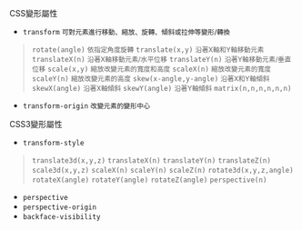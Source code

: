 CSS變形屬性
- `transform` <small>可對元素進行移動、縮放、旋轉、傾斜或拉伸等變形/轉換</small>

>`rotate(angle)` <small>依指定角度旋轉</small>
>`translate(x,y)` <small>沿著X軸和Y軸移動元素</small>
>`translateX(n)` <small>沿著X軸移動元素/水平位移</small>
>`translateY(n)` <small>沿著Y軸移動元素/垂直位移</small>
>`scale(x,y)` <small>縮放改變元素的寬度和高度</small>
>`scaleX(n)` <small>縮放改變元素的寬度</small>
>`scaleY(n)` <small>縮放改變元素的高度</small>
>`skew(x-angle,y-angle)` <small>沿著X和Y軸傾斜</small>
>`skewX(angle)` <small>沿著X軸傾斜</small>
>`skewY(angle)` <small>沿著Y軸傾斜</small>
>`matrix(n,n,n,n,n,n)`
- `transform-origin` <small>改變元素的變形中心</small>

CSS3變形屬性
- `transform-style`

>`translate3d(x,y,z)`
>`translateX(n)`
>`translateY(n)`
>`translateZ(n)`
>`scale3d(x,y,z)`
>`scaleX(n)`
>`scaleY(n)`
>`scaleZ(n)`
>`rotate3d(x,y,z,angle)`
>`rotateX(angle)`
>`rotateY(angle)`
>`rotateZ(angle)`
>`perspective(n)`
- `perspective`
- `perspective-origin`
- `backface-visibility`